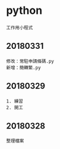 # python

    工作用小程式

## 20180331

    修改：常駐申請條碼.py
    新增：簡轉繁.py

## 20180329

    1. 練習
    2. 開工

## 20180328

    整理檔案